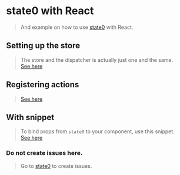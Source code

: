 # state0 with React

> And example on how to use [state0](https://github.com/sebbekarlsson/state0) with React.

## Setting up the store

> The store and the dispatcher is actually just one and the same.  
> [See here](src/store/index.ts)

## Registering actions

> [See here](src/store/actions.ts)

## With snippet

> To bind props from `state0` to your component, use this snippet.  
> [See here](src/store/with)

### Do not create issues here.

> Go to [state0](https://github.com/sebbekarlsson/state0) to create issues.
